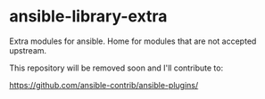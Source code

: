 ansible-library-extra
=====================

Extra modules for ansible. Home for modules that are not accepted upstream.

This repository will be removed soon and I'll contribute to:

  https://github.com/ansible-contrib/ansible-plugins/
